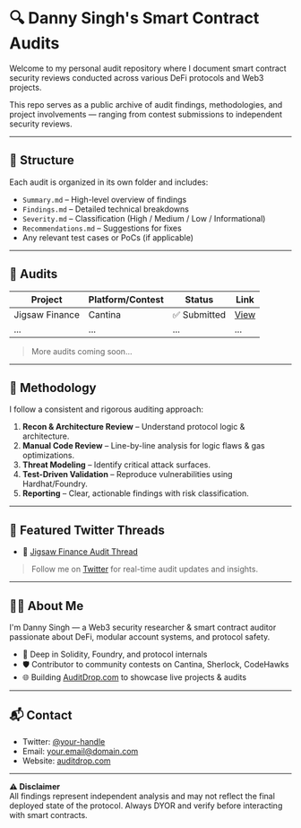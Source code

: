 # 🔍 Danny Singh's Smart Contract Audits

Welcome to my personal audit repository where I document smart contract security reviews conducted across various DeFi protocols and Web3 projects.

This repo serves as a public archive of audit findings, methodologies, and project involvements — ranging from contest submissions to independent security reviews.

---

## 📁 Structure

Each audit is organized in its own folder and includes:

- `Summary.md` – High-level overview of findings
- `Findings.md` – Detailed technical breakdowns
- `Severity.md` – Classification (High / Medium / Low / Informational)
- `Recommendations.md` – Suggestions for fixes
- Any relevant test cases or PoCs (if applicable)

---

## 🔐 Audits

| Project          | Platform/Contest   | Status     | Link                  |
|------------------|--------------------|------------|------------------------|
| Jigsaw Finance   | Cantina            | ✅ Submitted | [View](./JigsawFinance/) |
| ...              | ...                | ...        | ...                    |

> More audits coming soon...

---

## 🧠 Methodology

I follow a consistent and rigorous auditing approach:

1. **Recon & Architecture Review** – Understand protocol logic & architecture.
2. **Manual Code Review** – Line-by-line analysis for logic flaws & gas optimizations.
3. **Threat Modeling** – Identify critical attack surfaces.
4. **Test-Driven Validation** – Reproduce vulnerabilities using Hardhat/Foundry.
5. **Reporting** – Clear, actionable findings with risk classification.

---

## 🧵 Featured Twitter Threads

- 🔗 [Jigsaw Finance Audit Thread](https://twitter.com/your-handle/status/...)

> Follow me on [Twitter](https://twitter.com/your-handle) for real-time audit updates and insights.

---

## 🙋‍♂️ About Me

I'm Danny Singh — a Web3 security researcher & smart contract auditor passionate about DeFi, modular account systems, and protocol safety.

- 🧠 Deep in Solidity, Foundry, and protocol internals  
- 🛡️ Contributor to community contests on Cantina, Sherlock, CodeHawks  
- 🌐 Building [AuditDrop.com](https://auditdrop.com) to showcase live projects & audits

---

## 📬 Contact

- Twitter: [@your-handle](https://twitter.com/your-handle)
- Email: your.email@domain.com
- Website: [auditdrop.com](https://auditdrop.com)

---

**⚠️ Disclaimer**  
All findings represent independent analysis and may not reflect the final deployed state of the protocol. Always DYOR and verify before interacting with smart contracts.
